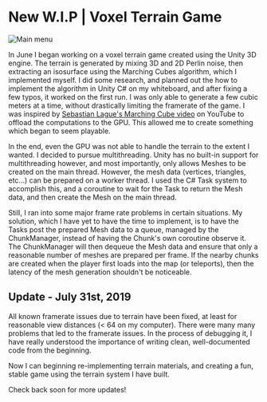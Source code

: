 # New W.I.P | Voxel Terrain Game

![Main menu](./images/mainmenu.jpg "Main Menu")

In June I began working on a voxel terrain game created using the Unity 3D engine. The terrain is generated by mixing 3D and 2D Perlin noise, then extracting an isosurface using the Marching Cubes algorithm, which I implemented myself. I did some research, and planned out the how to implement the algorithm in Unity C# on my whiteboard, and after fixing a few typos, it worked on the first run. I was only able to generate a few cubic meters at a time, without drastically limiting the framerate of the game. I was inspired by [Sebastian Lague's Marching Cube video](https://www.youtube.com/watch?v=M3iI2l0ltbE) on YouTube to offload the computations to the GPU. This allowed me to create something which began to seem playable.
  
In the end, even the GPU was not able to handle the terrain to the extent I wanted. I decided to pursue multithreading. Unity has no built-in support for multithreading however, and most importantly, only allows Meshes to be created on the main thread. However, the mesh data (vertices, triangles, etc...) can be prepared on a worker thread. I used the C# Task system to accomplish this, and a coroutine to wait for the Task to return the Mesh data, and then create the Mesh on the main thread.
    
Still, I ran into some major frame rate problems in certain situations. My solution, which I have yet to have the time to implement, is to have the Tasks post the prepared Mesh data to a queue, managed by the ChunkManager, instead of having the Chunk's own coroutine observe it. The ChunkManager will then dequeue the Mesh data and ensure that only a reasonable number of meshes are prepared per frame. If the nearby chunks are created when the player first loads into the map (or teleports), then the latency of the mesh generation shouldn't be noticeable.

## Update - July 31st, 2019

All known framerate issues due to terrain have been fixed, at least for reasonable view distances (< 64 on my computer). There were many many problems that led to the framerate issues. In the process of debugging it, I have really understood the importance of writing clean, well-documented code from the beginning.

Now I can beginning re-implementing terrain materials, and creating a fun, stable game using the terrain system I have built.

Check back soon for more updates!
